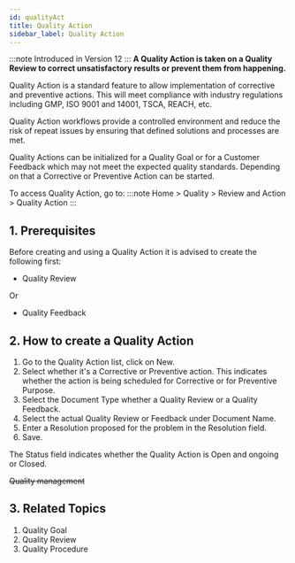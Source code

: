 ```yaml
---
id: qualityAct
title: Quality Action
sidebar_label: Quality Action
---
```


:::note
Introduced in Version 12
:::
**A Quality Action is taken on a Quality Review to correct unsatisfactory results or prevent them from happening.**

Quality Action is a standard feature to allow implementation of corrective and preventive actions. This will meet compliance with industry regulations including GMP, ISO 9001 and 14001, TSCA, REACH, etc.

Quality Action workflows provide a controlled environment and reduce the risk of repeat issues by ensuring that defined solutions and processes are met.

Quality Actions can be initialized for a Quality Goal or for a Customer Feedback which may not meet the expected quality standards. Depending on that a Corrective or Preventive Action can be started.

To access Quality Action, go to:
:::note
Home > Quality > Review and Action > Quality Action
:::

## 1. Prerequisites

Before creating and using a Quality Action it is advised to create the following first:

- Quality Review

Or

- Quality Feedback

## 2. How to create a Quality Action

1. Go to the Quality Action list, click on New.
1. Select whether it's a Corrective or Preventive action. This indicates whether the action is being scheduled for Corrective or for Preventive Purpose.
1. Select the Document Type whether a Quality Review or a Quality Feedback.
1. Select the actual Quality Review or Feedback under Document Name.
1. Enter a Resolution proposed for the problem in the Resolution field.
1. Save.

The Status field indicates whether the Quality Action is Open and ongoing or Closed.

~~Quality management~~

## 3. Related Topics

1. Quality Goal
1. Quality Review
1. Quality Procedure
